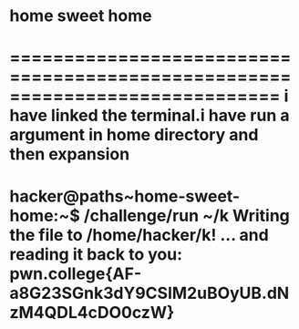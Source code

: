 # home sweet home
=============================================================================
i have linked the terminal.i have run a argument in home directory and then expansion
============================================================================
hacker@paths~home-sweet-home:~$ /challenge/run ~/k
Writing the file to /home/hacker/k!
... and reading it back to you:
pwn.college{AF-a8G23SGnk3dY9CSlM2uBOyUB.dNzM4QDL4cDO0czW}
==========================================================================
